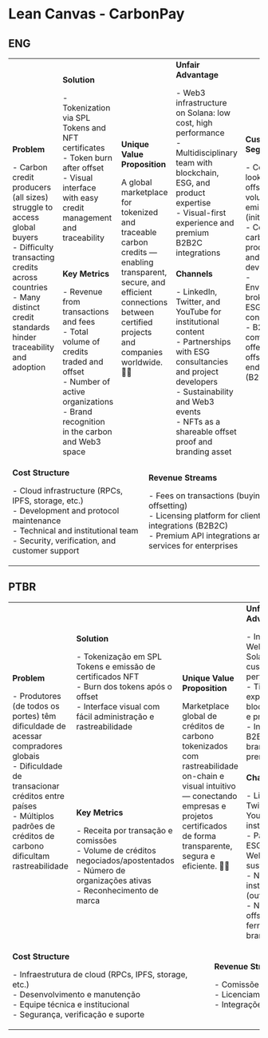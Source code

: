# Lean Canvas - CarbonPay

## ENG

<table>
  <tr>
    <td rowspan="2">
      <b>Problem</b>
      <p>- Carbon credit producers (all sizes) struggle to access global buyers<br>
         - Difficulty transacting credits across countries<br>
         - Many distinct credit standards hinder traceability and adoption</p>
    </td>
    <td>
      <b>Solution</b>
      <p>- Tokenization via SPL Tokens and NFT certificates<br>
         - Token burn after offset<br>
         - Visual interface with easy credit management and traceability</p>
    </td>
    <td rowspan="2" colspan="2">
      <b>Unique Value Proposition</b>
      <p>A global marketplace for tokenized and traceable carbon credits — enabling transparent, secure, and efficient connections between certified projects and companies worldwide. 🦾🌱</p>
    </td>
    <td>
      <b>Unfair Advantage</b>
      <p>- Web3 infrastructure on Solana: low cost, high performance<br>
         - Multidisciplinary team with blockchain, ESG, and product expertise<br>
         - Visual-first experience and premium B2B2C integrations</p>
    </td>
    <td rowspan="2">
      <b>Customer Segments</b>
      <p>- Companies looking to offset voluntary emissions (initial focus)<br>
         - Certified carbon credit producers and project developers<br>
         - Environmental brokers and ESG consultants<br>
         - B2B companies offering offsetting to end-users (B2B2C)</p>
    </td>
  </tr>
  <tr>
    <td>
      <b>Key Metrics</b>
      <p>- Revenue from transactions and fees<br>
         - Total volume of credits traded and offset<br>
         - Number of active organizations<br>
         - Brand recognition in the carbon and Web3 space</p>
    </td>
    <td>
      <b>Channels</b>
      <p>- LinkedIn, Twitter, and YouTube for institutional content<br>
         - Partnerships with ESG consultancies and project developers<br>
         - Sustainability and Web3 events<br>
         - NFTs as a shareable offset proof and branding asset</p>
    </td>
  </tr>
  <tr>
    <td colspan="3">
      <b>Cost Structure</b>
      <p>- Cloud infrastructure (RPCs, IPFS, storage, etc.)<br>
         - Development and protocol maintenance<br>
         - Technical and institutional team<br>
         - Security, verification, and customer support</p>
    </td>
    <td colspan="3">
      <b>Revenue Streams</b>
      <p>- Fees on transactions (buying and offsetting)<br>
         - Licensing platform for client-facing integrations (B2B2C)<br>
         - Premium API integrations and services for enterprises</p>
    </td>
  </tr>
</table>

## PTBR

<table>
  <tr>
    <td rowspan="2">
      <b>Problem</b>
      <p>- Produtores (de todos os portes) têm dificuldade de acessar compradores globais<br>
         - Dificuldade de transacionar créditos entre países<br>
         - Múltiplos padrões de créditos de carbono dificultam rastreabilidade</p>
    </td>
    <td>
      <b>Solution</b>
      <p>- Tokenização em SPL Tokens e emissão de certificados NFT<br>
         - Burn dos tokens após o offset<br>
         - Interface visual com fácil administração e rastreabilidade</p>
    </td>
    <td rowspan="2" colspan="2">
      <b>Unique Value Proposition</b>
      <p>Marketplace global de créditos de carbono tokenizados com rastreabilidade on-chain e visual intuitivo — conectando empresas e projetos certificados de forma transparente, segura e eficiente. 🦾🌱</p>
    </td>
    <td>
      <b>Unfair Advantage</b>
      <p>- Infraestrutura Web3 via Solana: baixo custo e alta performance<br>
         - Time com expertise em blockchain, ESG e produto<br>
         - Integrações B2B2C e branding premium</p>
    </td>
    <td rowspan="2">
      <b>Customer Segments</b>
      <p>- Empresas que querem compensar emissões voluntárias<br>
         - Produtores/projetos certificados<br>
         - Corretoras e consultorias ambientais<br>
         - Empresas B2B com foco em compensação para seus clientes (B2B2C)</p>
    </td>
  </tr>
  <tr>
    <td>
      <b>Key Metrics</b>
      <p>- Receita por transação e comissões<br>
         - Volume de créditos negociados/apostentados<br>
         - Número de organizações ativas<br>
         - Reconhecimento de marca</p>
    </td>
    <td>
      <b>Channels</b>
      <p>- LinkedIn, Twitter e YouTube institucional<br>
         - Parcerias ESG, eventos Web3 e sustentabilidade<br>
         - Networking institucional (outbound)<br>
         - NFTs de offset como ferramenta de branding</p>
    </td>
  </tr>
  <tr>
    <td colspan="3">
      <b>Cost Structure</b>
      <p>- Infraestrutura de cloud (RPCs, IPFS, storage, etc.)<br>
         - Desenvolvimento e manutenção<br>
         - Equipe técnica e institucional<br>
         - Segurança, verificação e suporte</p>
    </td>
    <td colspan="3">
      <b>Revenue Streams</b>
      <p>- Comissões sobre compra/offset<br>
         - Licenciamento white-label (B2B2C)<br>
         - Integrações e serviços premium via API</p>
    </td>
  </tr>
</table>
